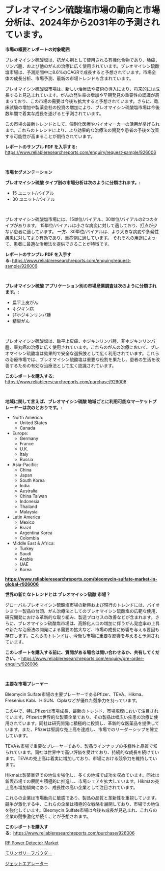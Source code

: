 <p><h1>ブレオマイシン硫酸塩市場の動向と市場分析は、2024年から2031年の予測されています。</h1></p><p><strong>市場の概要とレポートの対象範囲</strong></p>
<p><p>ブレオマイシン硫酸塩は、抗がん剤として使用される有機化合物であり、肺癌、リンパ腫、および他のがんの治療に広く使用されています。ブレオマイシン硫酸塩市場は、予測期間中に8.6%のCAGRで成長すると予想されています。市場全体の成長分析、市場予測、最新の市場トレンドも含まれています。</p><p>ブレオマイシン硫酸塩市場は、新しい治療法や技術の導入により、将来的には成長すると見込まれています。がんの発生率の増加や早期発見の重要性の認識が高まっており、この市場の需要は今後も拡大すると予想されています。さらに、臨床試験の増加や製薬会社の投資の増加により、ブレオマイシン硫酸塩市場は今後数年間で着実な成長を遂げると予測されています。</p><p>この市場の最新トレンドとして、個別化医療やバイオマーカーの活用が挙げられます。これらのトレンドにより、より効果的な治療法の開発や患者の予後を改善する可能性が高まることが期待されています。</p></p>
<p><strong>レポートのサンプル PDF を入手する:</strong> <a href="https://www.reliableresearchreports.com/enquiry/request-sample/926006">https://www.reliableresearchreports.com/enquiry/request-sample/926006</a></p>
<p>&nbsp;</p>
<p><strong>市場セグメンテーション</strong></p>
<p><strong>ブレオマイシン硫酸 タイプ別の市場分析は次のように分類されます。:</strong></p>
<p><ul><li>15 ユニット/バイアル</li><li>30 ユニット/バイアル</li></ul></p>
<p>&nbsp;</p>
<p><p>ブレオマイシン硫酸塩市場には、15単位/バイアル、30単位/バイアルの2つのタイプがあります。 15単位/バイアルは小さな病変に対して適しており、打点が少ない患者に適しています。 一方、30単位/バイアルは、より大きな病変や多発性疾患に対してより有効であり、重症例に適しています。 それぞれの用途によって、患者に最適な治療法を提供できることが特徴です。</p></p>
<p><strong>レポートのサンプル PDF を入手する:</strong>&nbsp;<a href="https://www.reliableresearchreports.com/enquiry/request-sample/926006">https://www.reliableresearchreports.com/enquiry/request-sample/926006</a></p>
<p>&nbsp;</p>
<p><strong> ブレオマイシン硫酸 アプリケーション別の市場産業調査は次のように分類されます。:</strong></p>
<p><ul><li>扁平上皮がん</li><li>ホジキン病</li><li>非ホジキンリンパ腫</li><li>精巣がん</li></ul></p>
<p>&nbsp;</p>
<p><p>ブレオマイシン硫酸塩は、扁平上皮癌、ホジキンリンパ腫、非ホジキンリンパ腫、睾丸癌の治療に広く使用されています。これらのがんの治療において、ブレオマイシン硫酸塩は効果的で安全な選択肢として広く利用されています。これらの治療市場では、ブレオマイシン硫酸塩は重要な役割を果たし、患者の生活を改善するための有効な治療法として広く認識されています。</p></p>
<p><strong>このレポートを購入する:</strong>&nbsp; <a href="https://www.reliableresearchreports.com/purchase/926006">https://www.reliableresearchreports.com/purchase/926006</a></p>
<p>&nbsp;</p>
<p><strong>地域に関して言えば、ブレオマイシン硫酸 地域ごとに利用可能なマーケットプレーヤーは次のとおりです。:</strong></p>
<p><ul>
    <li>
        North America:
        <ul>
            <li>United States</li>
            <li>Canada</li>
        </ul>
    </li>
    <li>
        Europe:
        <ul>
            <li>Germany</li>
            <li>France</li>
            <li>U.K.</li>
            <li>Italy</li>
            <li>Russia</li>
        </ul>
    </li>
    <li>
        Asia-Pacific:
        <ul>
            <li>China</li>
            <li>Japan</li>
            <li>South Korea</li>
            <li>India</li>
            <li>Australia</li>
            <li>China Taiwan</li>
            <li>Indonesia</li>
            <li>Thailand</li>
            <li>Malaysia</li>
        </ul>
    </li>
    <li>
        Latin America:
        <ul>
            <li>Mexico</li>
            <li>Brazil</li>
            <li>Argentina Korea</li>
            <li>Colombia</li>
        </ul>
    </li>
    <li>
        Middle East & Africa:
        <ul>
            <li>Turkey</li>
            <li>Saudi</li>
            <li>Arabia</li>
            <li>UAE</li>
            <li>Korea</li>
        </ul>
    </li>
    </ul></p>
<p><strong><a href="https://www.reliableresearchreports.com/bleomycin-sulfate-market-in-global-r926006">https://www.reliableresearchreports.com/bleomycin-sulfate-market-in-global-r926006</a></strong>&nbsp;</p>
<p><strong>世界の新たなトレンドとは ブレオマイシン硫酸 市場？</strong></p>
<p><p>グローバルブレオマイシン硫酸塩市場の新興および現行のトレンドには、バイオシミラー製品の台頭、がん治療法としてのブレオマイシン硫酸塩の広範な使用、研究開発における革新的な取り組み、製造プロセスの改善などが含まれます。さらに、ブレオマイシン硫酸塩市場は、高齢化人口の増加に伴うがん発症率の上昇や新たな治療法の開発による需要の拡大など、市場の成長に影響を与える要因も存在します。これらのトレンドは、今後も市場に重要な影響を与えると予測されています。</p></p>
<p><strong>このレポートを購入する前に、質問がある場合は問い合わせるか、共有してください。</strong>- <a href="https://www.reliableresearchreports.com/enquiry/pre-order-enquiry/926006">https://www.reliableresearchreports.com/enquiry/pre-order-enquiry/926006</a></p>
<p>&nbsp;</p>
<p><strong>主要な市場プレーヤー</strong></p>
<p><p>Bleomycin Sulfate市場の主要プレーヤーであるPfizer、TEVA、Hikma、Fresenius Kabi、HISUN、Ciplaなどが優れた競争力を持っています。</p><p>この中で、特にPfizerは市場成長、最新のトレンド、市場規模において注目されています。Pfizerは世界的な製薬企業であり、その製品は幅広い疾患の治療に使用されています。同社は研究開発に積極的に投資し、革新的な医薬品を提供しています。また、Pfizerは堅調な売上高を達成し、市場でのリーダーシップを確立しています。</p><p>TEVAも市場で重要なプレーヤーであり、製品ラインナップの多様性と品質で知られています。同社は世界中で高い評価を受けており、持続的な成長を続けています。TEVAの売上高は着実に増加しており、市場における競争力を維持しています。</p><p>Hikmaは製薬業界での地位を強化し、多くの地域で成功を収めています。同社は新興市場での展開を積極的に推進し、市場シェアを拡大しています。Hikmaの売上高も増加傾向にあり、成長性の高い企業として注目されています。</p><p>これらの企業は市場動向に敏感であり、製品の品質と革新性を重視しています。競争が激化する中、これらの企業は積極的な戦略を展開しており、市場での地位を強化しています。Bleomycin Sulfate市場は今後も成長が見込まれ、これらの企業の競争激化が続くことが予想されます。</p></p>
<p><strong>このレポートを購入する:</strong>&nbsp;&nbsp;<a href="https://www.reliableresearchreports.com/purchase/926006">https://www.reliableresearchreports.com/purchase/926006</a></p>
<p><p><a href="https://copper-carbon-84f.notion.site/RF-Power-Detector-Market-Size-and-Market-Trends-Complete-Industry-Overview-2024-to-2031-2dfa8286e8f641189ade15a3b78edc77">RF Power Detector Market</a></p><p><a href="https://github.com/marbadji/Market-Research-Report-List-1/blob/main/824473523054.md">モリンガリーフパウダー</a></p><p><a href="https://github.com/KaydenJohns1964/Market-Research-Report-List-1/blob/main/516871023055.md">ジェットエアレーター</a></p></p>